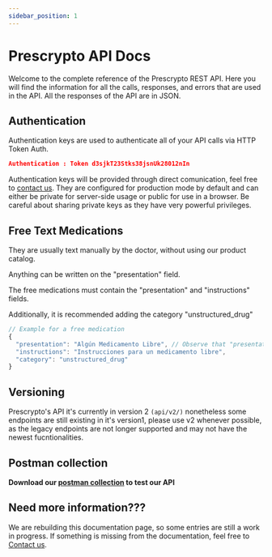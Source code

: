 ```yaml
---
sidebar_position: 1
---
```


# Prescrypto API Docs

Welcome to the complete reference of the Prescrypto REST API. Here you will find the information for all the calls, responses, and errors that are used in the API. All the responses of the API are in JSON.

## Authentication

Authentication keys are used to authenticate all of your API calls via HTTP Token Auth.
```json
Authentication : Token d3sjkT23Stks38jsnUk28012nIn
```

Authentication keys will be provided through direct comunication, feel free to [contact us](https://prescrypto.com/contact).
They are configured for production mode by default and can either be private for server-side usage or public for use in a browser. Be careful about sharing private keys as they have very powerful privileges.


## Free Text Medications
They are usually text manually by the doctor, without using our product catalog.

Anything can be written on the "presentation" field.

The free medications must contain the "presentation" and "instructions" fields.

Additionally, it is recommended adding the category "unstructured_drug"

```jsx
// Example for a free medication
{
  "presentation": "Algún Medicamento Libre", // Observe that "presentation" field must be filled
  "instructions": "Instrucciones para un medicamento libre",
  "category": "unstructured_drug"
}
```


## Versioning
Prescrypto's API it's currently in version 2 ```(api/v2/)``` nonetheless some endpoints are still existing in it's version1, please use v2 whenever possible, as the legacy endpoints are not longer supported and may not have the newest fucntionalities.

## Postman collection

**Download our [postman collection](https://s3-us-west-2.amazonaws.com/precript-collections/Prescrypto_Integration_Endpoints_V2.postman_collection.json) to test our API**

## Need more information???
We are rebuilding this documentation page, so some entries are still a work in progress. If something is missing from the documentation, feel free to [Contact us](https://www.prescrypto.com/contact/).
